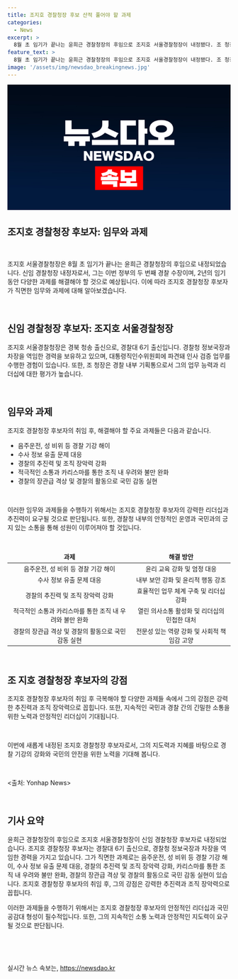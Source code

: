 ```yaml
---
title: 조지호 경찰청장 후보 산적 풀어야 할 과제
categories:
  - News
excerpt: >
  8월 초 임기가 끝나는 윤희근 경찰청장의 후임으로 조지호 서울경찰청장이 내정됐다. 조 청장은 경찰대 6기 출신으로 경찰청 정보국장과 차장을 역임했으며, 임기 동안 음주운전과 성 비위 등 경찰관들의 기강 해이를 해결하고, 수사 정보 유출 문제를 해결하는 것이 중요할 것으로 예상된다. 또한, 국민의 지지를 받기 위해 적극적인 소통이 필요하며, 장관급 격상 역시 어깨에 지워진 과제로 꼽힌다. 
feature_text: >
  8월 초 임기가 끝나는 윤희근 경찰청장의 후임으로 조지호 서울경찰청장이 내정됐다. 조 청장은 경찰대 6기 출신으로 경찰청 정보국장과 차장을 역임했으며, 임기 동안 음주운전과 성 비위 등 경찰관들의 기강 해이를 해결하고, 수사 정보 유출 문제를 해결하는 것이 중요할 것으로 예상된다. 또한, 국민의 지지를 받기 위해 적극적인 소통이 필요하며, 장관급 격상 역시 어깨에 지워진 과제로 꼽힌다. 
image: '/assets/img/newsdao_breakingnews.jpg'
---
```


<p><img src="/assets/img/newsdao_breakingnews.jpg" alt="flaretime 속보" /></p>

<h2>조지호 경찰청장 후보자: 임무와 과제</h2>

<p data-ke-size="size16">&nbsp;</p>

<p>조지호 서울경찰청장은 8월 초 임기가 끝나는 윤희근 경찰청장의 후임으로 내정되었습니다. 신임 경찰청장 내정자로서, 그는 이번 정부의 두 번째 경찰 수장이며, 2년의 임기 동안 다양한 과제를 해결해야 할 것으로 예상됩니다. 이에 따라 조지호 경찰청장 후보자가 직면한 임무와 과제에 대해 알아보겠습니다.</p>

<p data-ke-size="size16">&nbsp;</p>

<h2 data-ke-size="size26">신임 경찰청장 후보자: 조지호 서울경찰청장</h2>

<p data-ke-size="size16">조지호 서울경찰청장은 경북 청송 출신으로, 경찰대 6기 출신입니다. 경찰청 정보국장과 차장을 역임한 경력을 보유하고 있으며, 대통령직인수위원회에 파견돼 인사 검증 업무를 수행한 경험이 있습니다. 또한, 조 청장은 경찰 내부 기획통으로서 그의 업무 능력과 리더십에 대한 평가가 높습니다.</p>

<p data-ke-size="size16">&nbsp;</p>

<h2 data-ke-size="size26">임무와 과제</h2>

<p data-ke-size="size16">조지호 경찰청장 후보자의 취임 후, 해결해야 할 주요 과제들은 다음과 같습니다.</p>

<ul>
<li>음주운전, 성 비위 등 경찰 기강 해이</li>
<li>수사 정보 유출 문제 대응</li>
<li>경찰의 추진력 및 조직 장악력 강화</li>
<li>적극적인 소통과 카리스마를 통한 조직 내 우려와 불만 완화</li>
<li>경찰의 장관급 격상 및 경찰의 활동으로 국민 감동 실현</li>
</ul>

<p data-ke-size="size16">&nbsp;</p>

<p>이러한 임무와 과제들을 수행하기 위해서는 조지호 경찰청장 후보자의 강력한 리더십과 추진력이 요구될 것으로 판단됩니다. 또한, 경찰청 내부의 안정적인 운영과 국민과의 긍지 있는 소통을 통해 성원이 이루어져야 할 것입니다.</p>

<p data-ke-size="size16">&nbsp;</p>

<table>
<thead>
<tr>
<td style="text-align: center; height: 17px;"><b>과제</b></td>
<td style="text-align: center; height: 17px;"><b>해결 방안</b></td>
</tr>
</thead>
<tbody>
<tr>
<td style="text-align: center; height: 17px;">음주운전, 성 비위 등 경찰 기강 해이</td>
<td style="text-align: center; height: 17px;">윤리 교육 강화 및 엄정 대응</td>
</tr>
<tr>
<td style="text-align: center; height: 17px;">수사 정보 유출 문제 대응</td>
<td style="text-align: center; height: 17px;">내부 보안 강화 및 윤리적 행동 강조</td>
</tr>
<tr>
<td style="text-align: center; height: 17px;">경찰의 추진력 및 조직 장악력 강화</td>
<td style="text-align: center; height: 17px;">효율적인 업무 체계 구축 및 리더십 강화</td>
</tr>
<tr>
<td style="text-align: center; height: 17px;">적극적인 소통과 카리스마를 통한 조직 내 우려와 불만 완화</td>
<td style="text-align: center; height: 17px;">열린 의사소통 활성화 및 리더십의 민첩한 대처</td>
</tr>
<tr>
<td style="text-align: center; height: 17px;">경찰의 장관급 격상 및 경찰의 활동으로 국민 감동 실현</td>
<td style="text-align: center; height: 17px;">전문성 있는 역량 강화 및 사회적 책임감 고양</td>
</tr>
</tbody>
</table>

<p data-ke-size="size16">&nbsp;</p>

<h2 data-ke-size="size26">조 지호 경찰청장 후보자의 강점</h2>

<p data-ke-size="size16">조지호 경찰청장 후보자의 취임 후 극복해야 할 다양한 과제들 속에서 그의 강점은 강력한 추진력과 조직 장악력으로 꼽힙니다. 또한, 지속적인 국민과 경찰 간의 긴밀한 소통을 위한 노력과 안정적인 리더십이 기대됩니다.</p>

<p data-ke-size="size16">&nbsp;</p>

<p>이번에 새롭게 내정된 조지호 경찰청장 후보자로서, 그의 지도력과 지혜를 바탕으로 경찰 기강의 강화와 국민의 안전을 위한 노력을 기대해 봅니다.</p>

<p data-ke-size="size16">&nbsp;</p>

<p>&lt;출처: Yonhap News></p>

<p data-ke-size="size16">&nbsp;</p>

<h2 data-ke-size="size26">기사 요약</h2>

<p data-ke-size="size16">윤희근 경찰청장의 후임으로 조지호 서울경찰청장이 신임 경찰청장 후보자로 내정되었습니다. 조지호 경찰청장 후보자는 경찰대 6기 출신으로, 경찰청 정보국장과 차장을 역임한 경력을 가지고 있습니다. 그가 직면한 과제로는 음주운전, 성 비위 등 경찰 기강 해이, 수사 정보 유출 문제 대응, 경찰의 추진력 및 조직 장악력 강화, 카리스마를 통한 조직 내 우려와 불만 완화, 경찰의 장관급 격상 및 경찰의 활동으로 국민 감동 실현이 있습니다. 조지호 경찰청장 후보자의 취임 후, 그의 강점은 강력한 추진력과 조직 장악력으로 꼽힙니다.</p>

<p data-ke-size="size16">이러한 과제들을 수행하기 위해서는 조지호 경찰청장 후보자의 안정적인 리더십과 국민 공감대 형성이 필수적입니다. 또한, 그의 지속적인 소통 노력과 안정적인 지도력이 요구될 것으로 판단됩니다.</p>

<p data-ke-size="size16">&nbsp;</p>

<p data-ke-size="size16">&nbsp;</p>
실시간 뉴스 속보는, <a href="https://newsdao.kr" rel="dofollow">https://newsdao.kr</a>


